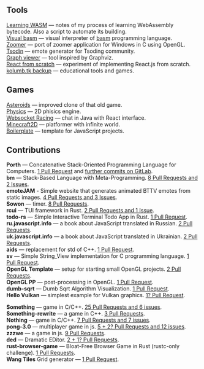 ## Tools
[Learning WASM](https://github.com/kolumb/learning-wasm) — notes of my process of learning WebAssembly bytecode. Also a script to automate its building.
<br> [Visual basm](https://github.com/kolumb/visual-basm) — visual interpreter of [basm](https://github.com/tsoding/bm) programming language.
<br> [Zoomer](https://github.com/kolumb/zoomer) — port of zoomer application for Windows in C using OpenGL.
<br> [Tsodin](https://github.com/kolumb/tsodin) — emote generator for Tsoding community.
<br> [Graph viewer](https://github.com/kolumb/graphviewer) — tool inspired by Graphviz.
<br> [React from scratch](https://github.com/kolumb/reactfromscratch) — experiment of implementing React.js from scratch.
<br> [kolumb.tk backup](https://github.com/kolumb/kolumb.github.io) — educational tools and games.

## Games
[Asteroids](https://github.com/kolumb/asteroids) — improved clone of that old game.
<br> [Physics](https://github.com/kolumb/physics) — 2D phisics engine.
<br> [Websocket Racing](https://github.com/kolumb/websocket-racing) — chat in Java with React interface.
<br> [Minecraft2D](https://github.com/kolumb/Minecraft2D) — platformer with infinite world.
<br> [Boilerplate](https://github.com/kolumb/boilerplate) — template for JavaScript projects.

## Contributions

**Porth** — Concatenative Stack-Oriented Programming Language for Computers. [1 Pull Request](https://github.com/tsoding/porth/issues?q=author%3Akolumb) and [further commits on GitLab](https://gitlab.com/tsoding/porth/-/commits/master?author=Danil%20Kolumbet).
<br> **bm** — Stack-Based Language with Meta-Programming. [8 Pull Requests and 2 Issues](https://github.com/tsoding/bm/issues?q=author%3Akolumb).
<br> **emoteJAM** - Simple website that generates animated BTTV emotes from static images. [4 Pull Requests and 3 Issues](https://github.com/tsoding/emoteJAM/issues?q=author%3Akolumb).
<br> **Sowon** — timer. [8 Pull Requests](https://github.com/tsoding/sowon/issues?q=author%3Akolumb).
<br> **rcui** — TUI framework in Rust. [2 Pull Requests and 1 Issue](https://github.com/tsoding/rcui/issues?q=author%3Akolumb).
<br> **todo-rs** — Simple Interactive Terminal Todo App in Rust. [1 Pull Request](https://github.com/tsoding/todo-rs/issues?q=author%3Akolumb).
<br> **ru.javascript.info** — a book about JavaScript translated in Russian. [2 Pull Requests](https://github.com/javascript-tutorial/ru.javascript.info/issues?q=author%3Akolumb).
<br> **uk.javascript.info** — a book about JavaScript translated in Ukrainian. [2 Pull Requests](https://github.com/javascript-tutorial/uk.javascript.info/issues?q=author%3Akolumb).
<br> **aids** — replacement for std of C++. [1 Pull Request](https://github.com/rexim/aids/issues?q=author%3Akolumb).
<br> **sv** — Simple String_View implementation for C programming language. [1 Pull Request](https://github.com/tsoding/sv/issues?q=author%3Akolumb).
<br> **OpenGL Template** — setup for starting small OpenGL projects. [2 Pull Requests](https://github.com/tsoding/opengl-template/issues?q=author%3Akolumb).
<br> **OpenGL PP** — post-processing in OpenGL. [1 Pull Request](https://github.com/tsoding/opengl-pp/issues?q=author%3Akolumb).
<br> **dumb-sqrt** — Dumb Sqrt Algorithm Visualization. [1 Pull Request](https://github.com/tsoding/dumb-sqrt/issues?q=author%3Akolumb).
<br> **Hello Vulkan** — simplest example for Vulkan graphics. [1? Pull Request](https://github.com/GPUOpen-LibrariesAndSDKs/HelloVulkan/issues?q=author%3Akolumb).

**Something** — game in C/C++. [25 Pull Requests and 6 issues](https://github.com/tsoding/something/issues?page=1&q=author%3Akolumb).
<br> **Something-rewrite** — a game in C++. [3 Pull Requests](https://github.com/tsoding/something-rewrite/issues?q=author%3Akolumb).
<br> **Nothing** — game in C/C++. [7 Pull Requests and 7 issues](https://github.com/tsoding/nothing/issues?q=author%3Akolumb).
<br> **pong-3.0** — multiplayer game in js. [5 + 2? Pull Requests and 12 issues](https://github.com/sdegueldre/pong-3.0/issues?q=author%3Akolumb).
<br> **zzzwe** — a game in js. [9 Pull Requests](https://github.com/tsoding/zzzwe/issues?q=author%3Akolumb).
<br> **ded** — Dramatic EDitor. [2 + 1? Pull Requests](https://github.com/tsoding/ded/issues?q=author%3Akolumb).
<br> **rust-browser-game** — Bloat-Free Browser Game in Rust (rustc-only challenge). [1 Pull Requests](https://github.com/tsoding/rust-browser-game/issues?q=author%3Akolumb).
<br> **Wang Tiles** Grid generator — [1 Pull Request](https://github.com/tsoding/wang-tiles/issues?q=author%3Akolumb).
